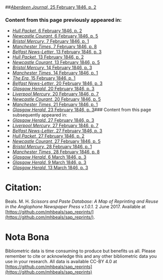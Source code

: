 ##[*Aberdeen Journal*, 25 February 1846, p. 2](https://mhbeals.github.io/sap_html/Aberdeen-Journal/Aberdeen-Journal-25-February-1846-p-2)

### Content from this page previously appeared in:
+ [*Hull Packet*, 6 February 1846, p. 2](https://mhbeals.github.io/sap_html/Hull-Packet/Hull-Packet-6-February-1846-p-2)
+ [*Newcastle Courant*, 6 February 1846, p. 5](https://mhbeals.github.io/sap_html/Newcastle-Courant/Newcastle-Courant-6-February-1846-p-5)
+ [*Bristol Mercury*, 7 February 1846, p. 1](https://mhbeals.github.io/sap_html/Bristol-Mercury/Bristol-Mercury-7-February-1846-p-1)
+ [*Manchester Times*, 7 February 1846, p. 8](https://mhbeals.github.io/sap_html/Manchester-Times/Manchester-Times-7-February-1846-p-8)
+ [*Belfast News-Letter*, 13 February 1846, p. 3](https://mhbeals.github.io/sap_html/Belfast-News-Letter/Belfast-News-Letter-13-February-1846-p-3)
+ [*Hull Packet*, 13 February 1846, p. 2](https://mhbeals.github.io/sap_html/Hull-Packet/Hull-Packet-13-February-1846-p-2)
+ [*Newcastle Courant*, 13 February 1846, p. 5](https://mhbeals.github.io/sap_html/Newcastle-Courant/Newcastle-Courant-13-February-1846-p-5)
+ [*Bristol Mercury*, 14 February 1846, p. 3](https://mhbeals.github.io/sap_html/Bristol-Mercury/Bristol-Mercury-14-February-1846-p-3)
+ [*Manchester Times*, 14 February 1846, p. 1](https://mhbeals.github.io/sap_html/Manchester-Times/Manchester-Times-14-February-1846-p-1)
+ [*The Era*, 15 February 1846, p. 1](https://mhbeals.github.io/sap_html/The-Era/The-Era-15-February-1846-p-1)
+ [*Belfast News-Letter*, 20 February 1846, p. 3](https://mhbeals.github.io/sap_html/Belfast-News-Letter/Belfast-News-Letter-20-February-1846-p-3)
+ [*Glasgow Herald*, 20 February 1846, p. 3](https://mhbeals.github.io/sap_html/Glasgow-Herald/Glasgow-Herald-20-February-1846-p-3)
+ [*Liverpool Mercury*, 20 February 1846, p. 7](https://mhbeals.github.io/sap_html/Liverpool-Mercury/Liverpool-Mercury-20-February-1846-p-7)
+ [*Newcastle Courant*, 20 February 1846, p. 5](https://mhbeals.github.io/sap_html/Newcastle-Courant/Newcastle-Courant-20-February-1846-p-5)
+ [*Manchester Times*, 21 February 1846, p. 1](https://mhbeals.github.io/sap_html/Manchester-Times/Manchester-Times-21-February-1846-p-1)
+ [*Glasgow Herald*, 23 February 1846, p. 3](https://mhbeals.github.io/sap_html/Glasgow-Herald/Glasgow-Herald-23-February-1846-p-3)### Content from this page subsequently appeared in:
+ [*Glasgow Herald*, 27 February 1846, p. 3](https://mhbeals.github.io/sap_html/Glasgow-Herald/Glasgow-Herald-27-February-1846-p-3)
+ [*Liverpool Mercury*, 27 February 1846, p. 7](https://mhbeals.github.io/sap_html/Liverpool-Mercury/Liverpool-Mercury-27-February-1846-p-7)
+ [*Belfast News-Letter*, 27 February 1846, p. 3](https://mhbeals.github.io/sap_html/Belfast-News-Letter/Belfast-News-Letter-27-February-1846-p-3)
+ [*Hull Packet*, 27 February 1846, p. 2](https://mhbeals.github.io/sap_html/Hull-Packet/Hull-Packet-27-February-1846-p-2)
+ [*Newcastle Courant*, 27 February 1846, p. 5](https://mhbeals.github.io/sap_html/Newcastle-Courant/Newcastle-Courant-27-February-1846-p-5)
+ [*Bristol Mercury*, 28 February 1846, p. 1](https://mhbeals.github.io/sap_html/Bristol-Mercury/Bristol-Mercury-28-February-1846-p-1)
+ [*Manchester Times*, 28 February 1846, p. 8](https://mhbeals.github.io/sap_html/Manchester-Times/Manchester-Times-28-February-1846-p-8)
+ [*Glasgow Herald*, 6 March 1846, p. 3](https://mhbeals.github.io/sap_html/Glasgow-Herald/Glasgow-Herald-6-March-1846-p-3)
+ [*Glasgow Herald*, 9 March 1846, p. 3](https://mhbeals.github.io/sap_html/Glasgow-Herald/Glasgow-Herald-9-March-1846-p-3)
+ [*Glasgow Herald*, 13 March 1846, p. 3](https://mhbeals.github.io/sap_html/Glasgow-Herald/Glasgow-Herald-13-March-1846-p-3)
                    
# Citation: 

Beals. M. H. *Scissors and Paste Database: A Map of Reprinting and Reuse in the Anglophone Newspaper Press v.1.0.1.* 2 June 2017. Available at [https://github.com/mhbeals/sap_reprints/](https://github.com/mhbeals/sap_reprints/). 
                    
# Nota Bona

Bibliometric data is time consuming to produce but benefits us all. Please remember to cite or acknowledge this and any other bibliometric data you use in your research. All data is available CC-BY 4.0 at [https://github.com/mhbeals/sap_reprints](https://github.com/mhbeals/sap_reprints)